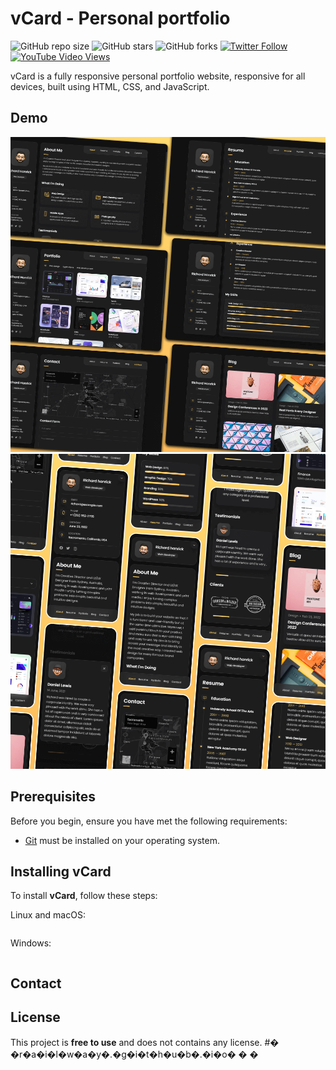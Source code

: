 # vCard - Personal portfolio

![GitHub repo size](https://img.shields.io/github/repo-size/himmsrathore/vcard-personal-portfolio)
![GitHub stars](https://img.shields.io/github/stars/himmsrathore/vcard-personal-portfolio?style=social)
![GitHub forks](https://img.shields.io/github/forks/himmsrathore/vcard-personal-portfolio?style=social)
[![Twitter Follow](https://img.shields.io/twitter/follow/himmsrathore?style=social)](https://twitter.com/intent/follow?screen_name=himmsrathore)
[![YouTube Video Views](https://img.shields.io/youtube/views/himmsrathore?style=social)](https://youtu.be/himmsrathore)

vCard is a fully responsive personal portfolio website, responsive for all devices, built using HTML, CSS, and JavaScript.

## Demo

![vCard Desktop Demo](./website-demo-image/desktop.png "Desktop Demo")
![vCard Mobile Demo](./website-demo-image/mobile.png "Mobile Demo")

## Prerequisites

Before you begin, ensure you have met the following requirements:

* [Git](https://git-scm.com/downloads "Download Git") must be installed on your operating system.

## Installing vCard

To install **vCard**, follow these steps:

Linux and macOS:

```bash
```

Windows:

```bash
```

## Contact


## License

This project is **free to use** and does not contains any license.
#� �r�a�i�l�w�a�y�.�g�i�t�h�u�b�.�i�o�
�
�
